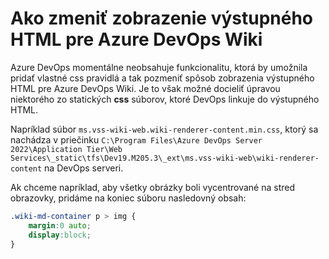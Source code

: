 # Ako zmeniť zobrazenie výstupného HTML pre Azure DevOps Wiki

Azure DevOps momentálne neobsahuje funkcionalitu, ktorá by umožnila pridať vlastné css pravidlá a tak pozmeniť spôsob zobrazenia výstupného HTML pre Azure DevOps Wiki. Je to však možné docieliť úpravou niektorého zo statických **css** súborov, ktoré DevOps linkuje do výstupného HTML.

Napríklad súbor `ms.vss-wiki-web.wiki-renderer-content.min.css`, ktorý sa nachádza v priečinku `C:\Program Files\Azure DevOps Server 2022\Application Tier\Web Services\_static\tfs\Dev19.M205.3\_ext\ms.vss-wiki-web\wiki-renderer-content` na DevOps serveri.

Ak chceme napríklad, aby všetky obrázky boli vycentrované na stred obrazovky, pridáme na koniec súboru nasledovný obsah:

```css
.wiki-md-container p > img {
    margin:0 auto;
    display:block;
}
```
